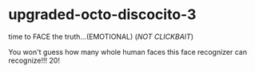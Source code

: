 # upgraded-octo-discocito-3
time to FACE the truth...(EMOTIONAL) (*NOT CLICKBAIT*)

You won't guess how many whole human faces this face recognizer can recognize!!! 20!
